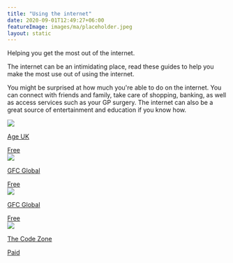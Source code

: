 ```yaml
---
title: "Using the internet"
date: 2020-09-01T12:49:27+06:00
featureImage: images/ma/placeholder.jpeg
layout: static
---
```


Helping you get the most out of the internet.

The internet can be an intimidating place, read these guides to help you make the most use out of using the internet.

You might be surprised at how much you're able to do on the internet. You can connect with friends and family, take care of shopping, banking, as well as access services such as your GP surgery. The internet can also be a great source of entertainment and education if you know how.

<a class="ma-link" href="https://www.ageuk.org.uk/information-advice/work-learning/technology-internet/getting-online/"><div class="ma-card ma-card-Learning"><div class="ma-icon"><img src ="/images/icon-check.png"/></div><div class="ma-name"><p>Age UK</p></div><div class="ma-paid-text"><span>Free</span></div></div></a><a class="ma-link" href="https://edu.gcfglobal.org/en/computerbasics/getting-started-with-the-internet/1/"><div class="ma-card ma-card-Learning"><div class="ma-icon"><img src ="/images/icon-check.png"/></div><div class="ma-name"><p>GFC Global</p></div><div class="ma-paid-text"><span>Free</span></div></div></a><a class="ma-link" href="https://edu.gcfglobal.org/en/internetbasics/"><div class="ma-card ma-card-Learning"><div class="ma-icon"><img src ="/images/icon-check.png"/></div><div class="ma-name"><p>GFC Global</p></div><div class="ma-paid-text"><span>Free</span></div></div></a><a class="ma-link" href="https://www.awin1.com/cread.php?awinmid=37332&awinaffid=1198638&ued=https%3A%2F%2Fwww.thecodezone.co.uk%2Fgame-dev-club-for-grownups"><div class="ma-card ma-card-Learning"><div class="ma-icon"><img src ="/images/icon-pound.png"/></div><div class="ma-name"><p>The Code Zone</p></div><div class="ma-paid-text"><span>Paid</span></div></div></a>  

<br/><br/>






